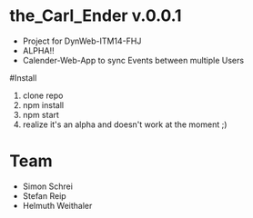# the_Carl_Ender v.0.0.1
- Project for DynWeb-ITM14-FHJ
- ALPHA!!
- Calender-Web-App to sync Events between multiple Users

#Install
1. clone repo
2. npm install
3. npm start
4. realize it's an alpha and doesn't work at the moment ;)

# Team
* Simon Schrei
* Stefan Reip
* Helmuth Weithaler